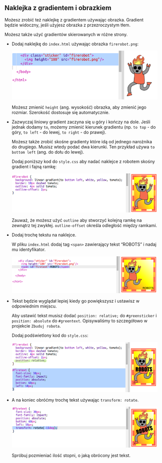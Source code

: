 ## Naklejka z gradientem i obrazkiem

Możesz zrobić też naklejkę z gradientem używając obrazka. Gradient będzie widoczny, jeśli użyjesz obrazka z przezroczystym tłem.

Możesz także użyć gradientów skierowanych w różne strony.

+ Dodaj naklejkę do `index.html` używając obrazka `firerobot.png`:
    
    ![screenshot](images/stickers-fire-html.png)
    
    Możesz zmienić `height` (ang. wysokość) obrazka, aby zmienić jego rozmiar. Szerokość dostosuje się automatycznie.

+ Zazwyczaj liniowy gradient zaczyna się u góry i kończy na dole. Jeśli jednak dodamy `to`, możemy zmienić kierunek gradientu (np. `to top` - do góry, `to left` - do lewej, `to right` - do prawej).
    
    Możesz także zrobić skośne gradienty które idą od jednego narożnika do drugiego. Musisz wtedy podać dwa kierunki. Ten przykład używa `to bottom left` (ang. do dołu do lewej).
    
    Dodaj poniższy kod do `style.css` aby nadać naklejce z robotem skośny gradient i fajną ramkę:
    
    ![screenshot](images/stickers-fire-gradient.png)
    
    Zauważ, że możesz użyć `outline` aby stworzyć kolejną ramkę na zewnątrz tej zwykłej. `outline-offset` określa odległość między ramkami.

+ Dodaj trochę tekstu na naklejce.
    
    W pliku `index.html` dodaj tag `<span>` zawierający tekst “ROBOTS” i nadaj mu identyfikator.
    
    ![screenshot](images/stickers-fire-span.png)

+ Tekst będzie wyglądał lepiej kiedy go powiększysz i ustawisz w odpowiednim miejscu.
    
    Aby ustawić tekst musisz dodać `position: relative;` do `#greensticker` i `position: absolute` do `#greentext`. Opisywaliśmy to szczegółowo w projekcie `Zbuduj robota`.
    
    Dodaj podświetlony kod do `style.css`:
    
    ![screenshot](images/stickers-fire-text-style.png)

+ A na koniec obróćmy trochę tekst używając `transform: rotate`.
    
    ![screenshot](images/stickers-fire-rotate.png)
    
    Spróbuj pozmieniać ilość stopni, o jaką obrócony jest tekst.
